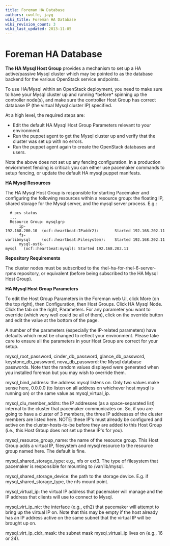 ```yaml
---
title: Foreman HA Database
authors: cwolfe, jayg
wiki_title: Foreman HA Database
wiki_revision_count: 3
wiki_last_updated: 2013-11-05
---
```


# Foreman HA Database

**The HA Mysql Host Group** provides a mechanism to set up a HA active/passive Mysql cluster which may be pointed to as the database backend for the various OpenStack service endpoints.

To use HA/Mysql within an OpenStack deployment, you need to make sure to have your Mysql cluster up and running \*before\* spinning up the controller node(s), and make sure the controller Host Group has correct database IP (the virtual Mysql cluster IP) specified.

At a high level, the required steps are:

*   Edit the default HA Mysql Host Group Parameters relevant to your environment.
*   Run the puppet agent to get the Mysql cluster up and verify that the cluster was set up with no errors.
*   Run the puppet agent again to create the OpenStack databases and users.

Note the above does not set up any fencing configuration. In a production enviornment fencing is critical: you can either use pacemaker commands to setup fencing, or update the default HA mysql puppet manifests.

**HA Mysql Resources**

The HA Mysql Host Group is responsible for starting Pacemaker and configuring the following resources within a resource group: the floating IP, shared storage for the Mysql server, and the mysql server process. E.g.:

      # pcs status
      ...
      Resource Group: mysqlgrp
          ip-192.168.200.10  (ocf::heartbeat:IPaddr2):       Started 192.168.202.11
          fs-varlibmysql     (ocf::heartbeat:Filesystem):    Started 192.168.202.11
          mysql-ostk-mysql   (ocf::heartbeat:mysql): Started 192.168.202.11

**Repository Requirements**

The cluster nodes must be subscribed to the rhel-ha-for-rhel-6-server-rpms repository, or equivalent (before being subscribed to the HA Mysql Host Group).

**HA Mysql Host Group Parameters**

To edit the Host Group Parameters in the Foreman web UI, click More (on the top right), then Configuration, then Host Groups. Click HA Mysql Node. Click the tab on the right, Parameters. For any parameter you want to override (which very well could be all of them), click on the override button and edit the value at the bottom of the page.

A number of the parameters (especially the IP-related parameters) have defaults which must be changed to reflect your environment. Please take care to ensure all the parameters in your Host Group are correct for your setup.

mysql_root_password, cinder_db_password, glance_db_password, keystone_db_password, nova_db_password: the Mysql database passwords. Note that the random values displayed were generated when you installed foreman but you may wish to override them.

mysql_bind_address: the address mysql listens on. Only two values make sense here, 0.0.0.0 (to listen on all address on whichever host mysql is running on) or the same value as mysql_virtual_ip.

mysql_clu_member_addrs: the IP addresses (as a space-separated list) internal to the cluster that pacemaker communicates on. So, if you are going to have a cluster of 3 members, the three IP addresses of the cluster members are listed here. NOTE: these IP's must already be configured and active on the cluster-hosts-to-be before they are added to this Host Group (i.e., this Host Group does not set up these IP's for you).

mysql_resource_group_name: the name of the resource group. This Host Group adds a virtual IP, filesystem and mysql resource to the resource group named here. The default is fine.

mysql_shared_storage_type: e.g., nfs or ext3. The type of filesystem that pacemaker is responsible for mounting to /var/lib/mysql.

mysql_shared_storage_device: the path to the storage device. E.g. if mysql_shared_storage_type, the nfs mount point.

mysql_virtual_ip: the virtual IP address that pacemaker will manage and the IP address that clients will use to connect to Mysql.

mysql_virt_ip_nic: the interface (e.g., eth2) that pacemaker will attempt to bring up the virtual IP on. Note that this may be empty if the host already has an IP address active on the same subnet that the virtual IP will be brought up on.

mysql_virt_ip_cidr_mask: the subnet mask mysql_virtual_ip lives on (e.g., 16 or 24).
